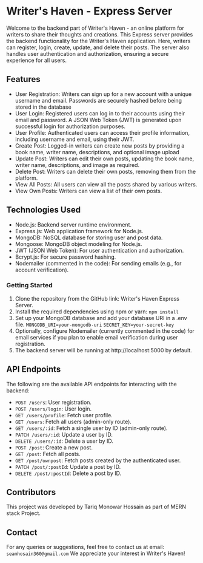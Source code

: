 # Writer's Haven - Express Server

Welcome to the backend part of Writer's Haven - an online platform for writers to share their thoughts and creations. This Express server provides the backend functionality for the Writer's Haven application. Here, writers can register, login, create, update, and delete their posts. The server also handles user authentication and authorization, ensuring a secure experience for all users.
## Features
- User Registration: Writers can sign up for a new account with a unique username and email. Passwords are securely hashed before being stored in the database
- User Login: Registered users can log in to their accounts using their email and password. A JSON Web Token (JWT) is generated upon successful login for authorization purposes.
- User Profile: Authenticated users can access their profile information, including username and email, using their JWT.
- Create Post: Logged-in writers can create new posts by providing a book name, writer name, descriptions, and optional image upload
- Update Post: Writers can edit their own posts, updating the book name, writer name, descriptions, and image as required.
- Delete Post: Writers can delete their own posts, removing them from the platform.
- View All Posts: All users can view all the posts shared by various writers.
- View Own Posts: Writers can view a list of their own posts.
## Technologies Used
- Node.js: Backend server runtime environment.
- Express.js: Web application framework for Node.js.
- MongoDB: NoSQL database for storing user and post data.
- Mongoose: MongoDB object modeling for Node.js.
- JWT (JSON Web Token): For user authentication and authorization.
- Bcrypt.js: For secure password hashing.
- Nodemailer (commented in the code): For sending emails (e.g., for account verification).
### Getting Started
1. Clone the repository from the GitHub link: Writer's Haven Express Server.
2. Install the required dependencies using npm or yarn: `npm install`
3. Set up your MongoDB database and add your database URI in a .env file. 
                               ```MONGODB_URI=your-mongodb-uri```
                                ```SECRET_KEY=your-secret-key```  
4. Optionally, configure Nodemailer (currently commented in the code) for email services if you plan to enable email verification during user registration.
5. The backend server will be running at http://localhost:5000 by default.
## API Endpoints
The following are the available API endpoints for interacting with the backend:
- `POST /users`: User registration.
- `POST /users/login`: User login.
- `GET /users/profile`: Fetch user profile.
- `GET /users`: Fetch all users (admin-only route).
- `GET /users/:id`: Fetch a single user by ID (admin-only route).
- `PATCH /users/:id`: Update a user by ID.
- `DELETE /users/:id`: Delete a user by ID.
- `POST /post`: Create a new post.
- `GET /post`: Fetch all posts.
- `GET /post/ownpost`: Fetch posts created by the authenticated user.
- `PATCH /post/:postId`: Update a post by ID.
- `DELETE /post/:postId`: Delete a post by ID.

## Contributors
This project was developed by Tariq Monowar Hossain as part of MERN stack Project.

## Contact
For any queries or suggestions, feel free to contact us at email: `seamhosain360@gmail.com`  We appreciate your interest in Writer's Haven!

